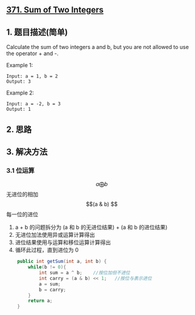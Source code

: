 ## [371. Sum of Two Integers](https://leetcode-cn.com/problems/sum-of-two-integers/)

## 1. 题目描述\(简单\)

Calculate the sum of two integers a and b, but you are not allowed to use the operator + and -.

Example 1:

```
Input: a = 1, b = 2
Output: 3
```

Example 2:

```
Input: a = -2, b = 3
Output: 1
```

## 2. 思路

## 3. 解决方法

### 3.1 位运算

$$a \bigoplus b$$ 无进位的相加  
$$(a & b) $$每一位的进位

1. a + b 的问题拆分为 (a 和 b 的无进位结果) + (a 和 b 的进位结果)
2. 无进位加法使用异或运算计算得出
3. 进位结果使用与运算和移位运算计算得出
4. 循环此过程，直到进位为 0



```java
    public int getSum(int a, int b) {
        while(b != 0){
            int sum = a ^ b;    //按位加但不进位
            int carry = (a & b) << 1;   //按位与表示进位
            a = sum;
            b = carry;
        }
        return a;
    }
```




